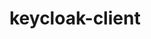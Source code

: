 # keycloak-client

[//]: Links

[keycloak-spring-boot]: https://developers.redhat.com/articles/2023/07/24/how-integrate-spring-boot-3-spring-security-and-keycloak